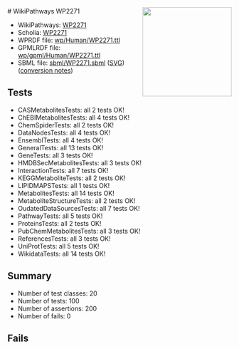 <img style="float: right; width: 200px" src="../logo.png" />
# WikiPathways WP2271

* WikiPathways: [WP2271](https://identifiers.org/wikipathways:WP2271)
* Scholia: [WP2271](https://scholia.toolforge.org/wikipathways/WP2271)
* WPRDF file: [wp/Human/WP2271.ttl](../wp/Human/WP2271.ttl)
* GPMLRDF file: [wp/gpml/Human/WP2271.ttl](../wp/gpml/Human/WP2271.ttl)
* SBML file: [sbml/WP2271.sbml](../sbml/WP2271.sbml) ([SVG](../sbml/WP2271.svg)) ([conversion notes](../sbml/WP2271.txt))

## Tests
* CASMetabolitesTests: all 2 tests OK!
* ChEBIMetabolitesTests: all 4 tests OK!
* ChemSpiderTests: all 2 tests OK!
* DataNodesTests: all 4 tests OK!
* EnsemblTests: all 4 tests OK!
* GeneralTests: all 13 tests OK!
* GeneTests: all 3 tests OK!
* HMDBSecMetabolitesTests: all 3 tests OK!
* InteractionTests: all 7 tests OK!
* KEGGMetaboliteTests: all 2 tests OK!
* LIPIDMAPSTests: all 1 tests OK!
* MetabolitesTests: all 14 tests OK!
* MetaboliteStructureTests: all 2 tests OK!
* OudatedDataSourcesTests: all 7 tests OK!
* PathwayTests: all 5 tests OK!
* ProteinsTests: all 2 tests OK!
* PubChemMetabolitesTests: all 3 tests OK!
* ReferencesTests: all 3 tests OK!
* UniProtTests: all 5 tests OK!
* WikidataTests: all 14 tests OK!


## Summary

* Number of test classes: 20
* Number of tests: 100
* Number of assertions: 200
* Number of fails: 0

## Fails

